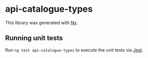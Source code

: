 # api-catalogue-types

This library was generated with [Nx](https://nx.dev).

## Running unit tests

Run `ng test api-catalogue-types` to execute the unit tests via [Jest](https://jestjs.io).

